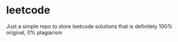 # leetcode

Just a simple repo to store leetcode solutions that is definitely 100% original, 0% plagiarism
